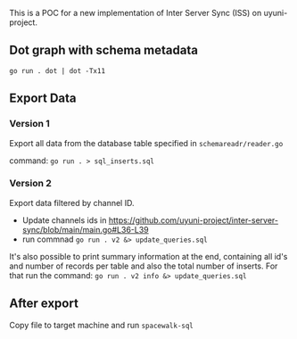This is a POC for a new implementation of Inter Server Sync (ISS) on uyuni-project.

## Dot graph with schema metadata

`go run . dot | dot -Tx11`

## Export Data

### Version 1

Export all data from the database table specified in `schemareadr/reader.go`

command: `go run . > sql_inserts.sql`

### Version 2

Export data filtered by channel ID.

- Update channels ids in https://github.com/uyuni-project/inter-server-sync/blob/main/main.go#L36-L39
- run commnad `go run . v2 &> update_queries.sql`

It's also possible to print summary information at the end, 
containing all id's and number of records per table and also the total number of inserts.
For that run the command: `go run . v2 info &> update_queries.sql`

## After export

Copy file to target machine and run `spacewalk-sql `